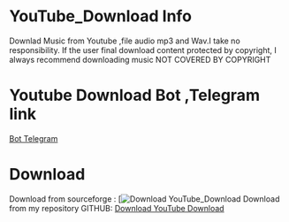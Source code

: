 # YouTube_Download Info 
Downlad Music from Youtube ,file audio  mp3 and  Wav.I take no responsibility. If the user final download content protected by copyright, I always recommend downloading music NOT COVERED BY COPYRIGHT
# Youtube Download Bot ,Telegram link
 [Bot Telegram ](https://t.me/RDAITA2_bot)

# Download 
Download from sourceforge : [![Download YouTube_Download](https://sourceforge.net/projects/youtube-download/files/v0.1/Youtube-DWN.Windows.zip/download)
Download from my repository GITHUB: [Download YouTube Download](https://github.com/RedAnonymousITA/YouTube_Download/releases/download/v0.1/Youtube-DWN.Windows.zip)

